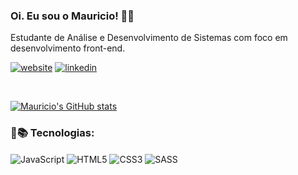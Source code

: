 ### Oi. Eu sou o Mauricio! 🙋‍♂️

Estudante de Análise e Desenvolvimento de Sistemas com foco em desenvolvimento front-end.    

[![website](https://img.shields.io/website?label=MauriciodeOliveira&style=for-the-badge&url=https://maujr.github.io/landingpage/)](https://maujr.github.io/landingpage/)
[![linkedin](https://img.shields.io/badge/LinkedIn-0077B5?style=for-the-badge&logo=linkedin&logoColor=white)](https://linkedin.com/in/mauricioel)

<br>

[![Mauricio's GitHub stats](https://github-readme-stats.vercel.app/api?username=maujr&show_icons=true&theme=tokyonight&locale=pt-br)](https://github.com/anuraghazra/github-readme-stats#gh-dark-mode-only)
<br>

### 🚀📚 Tecnologias:
<div style="display: inline_block">
   <img align="center" alt="JavaScript" src=https://img.shields.io/badge/JavaScript-323330?style=for-the-badge&logo=javascript&logoColor=F7DF1E/>
   <img align="center" alt="HTML5" src="https://img.shields.io/badge/HTML-239120?style=for-the-badge&logo=html5&logoColor=white"/>
   <img align="center" alt="CSS3" src="https://img.shields.io/badge/CSS3-1572B6?style=for-the-badge&logo=css3&logoColor=white"/>
   <img align="center" alt="SASS" src="https://img.shields.io/badge/Sass-CC6699?style=for-the-badge&logo=sass&logoColor=white"/>
</div>
